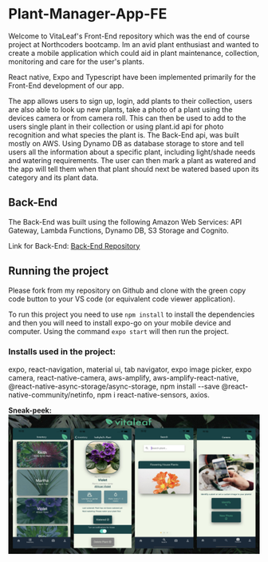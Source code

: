 # Plant-Manager-App-FE

Welcome to VitaLeaf's Front-End repository which was the end of course project at Northcoders bootcamp.
Im an avid plant enthusiast and wanted to create a mobile application which could aid in plant maintenance,
collection, monitoring and care for the user's plants.

React native, Expo and Typescript have been implemented primarily for the Front-End development of our app.

The app allows users to sign up, login, add plants to their collection, users are also able to look up new plants, take a photo of a plant using the devices camera or from camera roll. This can then be used to add to the users single plant in their collection or using plant.id api for photo recognition and what species the plant is.
The Back-End api, was built mostly on AWS. Using Dynamo DB as database storage to store and tell users all the information about a specific plant, including light/shade needs and watering requirements. The user can then mark a plant as watered and the app will tell them when that plant should next be watered based upon its category and its plant data.

## Back-End

The Back-End was built using the following Amazon Web Services:
API Gateway,
Lambda Functions,
Dynamo DB,
S3 Storage and Cognito.

Link for Back-End: [Back-End Repository](https://github.com/Elbeera/Plant-Manager-App-BE)

## Running the project

Please fork from my repository on Github and clone with the green copy code button to your VS code (or equivalent code viewer application).

To run this project you need to use `npm install` to install the dependencies and then you will need to install expo-go on your mobile device and computer.
Using the command `expo start` will then run the project.

### Installs used in the project:

expo,
react-navigation,
material ui,
tab navigator,
expo image picker,
expo camera,
react-native-camera,
aws-amplify,
aws-amplify-react-native,
@react-native-async-storage/async-storage,
npm install --save @react-native-community/netinfo,
npm i react-native-sensors,
axios.

**Sneak-peek:**
![Alt text](./assets/OverView.png)
